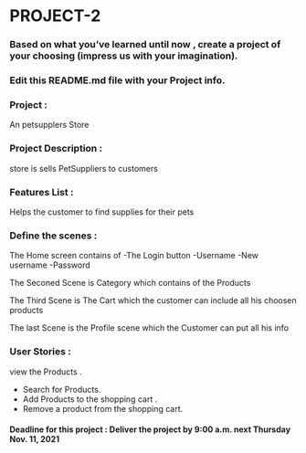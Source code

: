 # PROJECT-2

### Based on what you’ve learned until now , create a project of your choosing (impress us with your imagination).
### Edit this README.md file with your Project info.


### Project : 
An petsupplers Store

### Project Description :
store  is sells PetSuppliers to customers


### Features List :
Helps the customer to find supplies for their pets


### Define the scenes :
The Home screen contains of 
-The Login button 
-Username
-New username
-Password

The Seconed Scene is Category which contains of the Products 

The Third Scene is The Cart which the customer can include all his choosen products

The last Scene is the Profile scene which the Customer can put all his info


### User Stories :
view the Products . 
- Search for Products.
- Add Products to the shopping cart .
- Remove a product from the shopping cart.   




#### Deadline for this project :  Deliver the project by 9:00 a.m. next Thursday Nov. 11, 2021 

